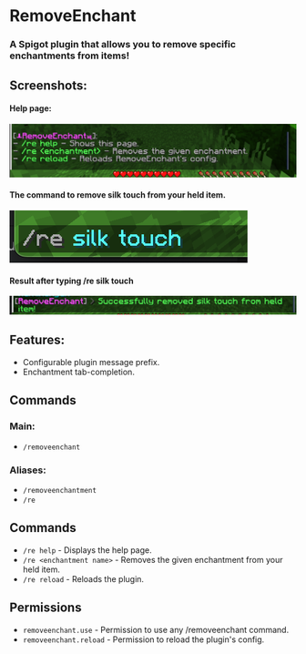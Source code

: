 # RemoveEnchant
### A Spigot plugin that allows you to remove specific enchantments from items!

## Screenshots:
#### Help page:
![The help page](./assets/helppage.png)

#### The command to remove silk touch from your held item.
![The command](./assets/command.png)

#### Result after typing /re silk touch
![Command removal result](./assets/removal.png)

## Features:
- Configurable plugin message prefix.
- Enchantment tab-completion.

## Commands
### Main: 
- `/removeenchant`
### Aliases:
- `/removeenchantment`
- `/re`

## Commands
- `/re help` - Displays the help page.
- `/re <enchantment name>` - Removes the given enchantment from your held item.
- `/re reload` - Reloads the plugin.

## Permissions
- `removeenchant.use` - Permission to use any /removeenchant command.
- `removeenchant.reload` - Permission to reload the plugin's config.